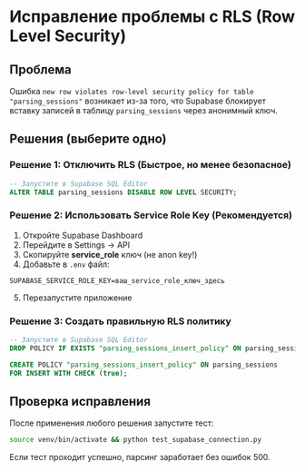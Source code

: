 # Исправление проблемы с RLS (Row Level Security)

## Проблема
Ошибка `new row violates row-level security policy for table "parsing_sessions"` возникает из-за того, что Supabase блокирует вставку записей в таблицу `parsing_sessions` через анонимный ключ.

## Решения (выберите одно)

### Решение 1: Отключить RLS (Быстрое, но менее безопасное)
```sql
-- Запустите в Supabase SQL Editor
ALTER TABLE parsing_sessions DISABLE ROW LEVEL SECURITY;
```

### Решение 2: Использовать Service Role Key (Рекомендуется)
1. Откройте Supabase Dashboard
2. Перейдите в Settings → API
3. Скопируйте **service_role** ключ (не anon key!)
4. Добавьте в `.env` файл:
```
SUPABASE_SERVICE_ROLE_KEY=ваш_service_role_ключ_здесь
```
5. Перезапустите приложение

### Решение 3: Создать правильную RLS политику
```sql
-- Запустите в Supabase SQL Editor
DROP POLICY IF EXISTS "parsing_sessions_insert_policy" ON parsing_sessions;

CREATE POLICY "parsing_sessions_insert_policy" ON parsing_sessions
FOR INSERT WITH CHECK (true);
```

## Проверка исправления
После применения любого решения запустите тест:
```bash
source venv/bin/activate && python test_supabase_connection.py
```

Если тест проходит успешно, парсинг заработает без ошибок 500.

